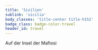 ```yaml
---
title: 'Sizilien'
sublink: 'sicilia'
body_classes: 'title-center title-h1h2'
badge_class: badge-color-travel
header_id: travel
---
```


Auf der Insel der Mafiosi